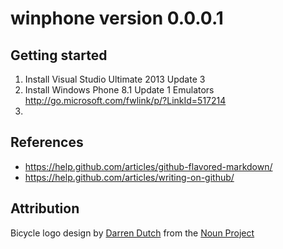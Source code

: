 # winphone version 0.0.0.1

## Getting started

1. Install Visual Studio Ultimate 2013 Update 3
2. Install Windows Phone 8.1 Update 1 Emulators http://go.microsoft.com/fwlink/p/?LinkId=517214
3. 


## References
* https://help.github.com/articles/github-flavored-markdown/
* https://help.github.com/articles/writing-on-github/

## Attribution
Bicycle logo design by [Darren Dutch](http://www.thenounproject.com/dis4) from the [Noun Project](http://www.thenounproject.com")
